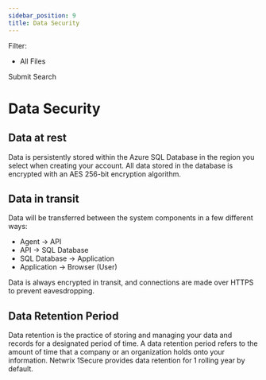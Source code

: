 ```yaml
---
sidebar_position: 9
title: Data Security
---
```


Filter: 

* All Files

Submit Search

# Data Security

## Data at rest

Data is persistently stored within the Azure SQL Database in the region you select when creating your account. All data stored in the database is encrypted with an AES 256-bit encryption algorithm.

## Data in transit

Data will be transferred between the system components in a few different ways:

* Agent -> API
* API -> SQL Database
* SQL Database -> Application
* Application -> Browser (User)

Data is always encrypted in transit, and connections are made over HTTPS to prevent eavesdropping.

## Data Retention Period

Data retention is the practice of storing and managing your data and records for a designated period of time. A data retention period refers to the amount of time that a company or an organization holds onto your information. Netwrix 1Secure provides data retention for 1 rolling year by default.